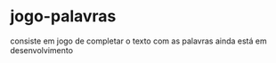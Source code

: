 # jogo-palavras

consiste em jogo de completar o texto com as palavras ainda está em desenvolvimento
